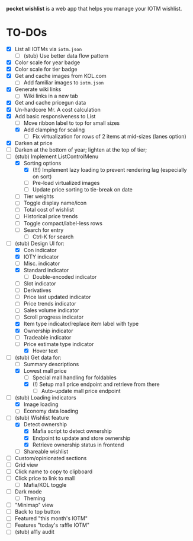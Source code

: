 **pocket wishlist** is a web app that helps you manage your IOTM wishlist.

# TO-DOs

- [x] List all IOTMs via `iotm.json`
  - [ ] (stub) Use better data flow pattern
- [x] Color scale for year badge
- [x] Color scale for tier badge
- [x] Get and cache images from KOL.com
  - [ ] Add familiar images to `iotm.json`
- [x] Generate wiki links
  - [ ] Wiki links in a new tab
- [x] Get and cache pricegun data
- [x] Un-hardcore Mr. A cost calculation
- [x] Add basic responsiveness to List
  - [ ] Move ribbon label to top for small sizes
  - [x] Add clamping for scaling
    - [ ] Fix virtualization for rows of 2 items at mid-sizes (lanes option)
- [x] Darken at price
- [ ] Darken at the bottom of year; lighten at the top of tier;
- [ ] (stub) Implement ListControlMenu
  - [x] Sorting options
    - [x] (!!!) Implement lazy loading to prevent rendering lag (especially on sort)
    - [ ] Pre-load virtualized images
    - [ ] Update price sorting to tie-break on date
  - [ ] Tier weights
  - [ ] Toggle display name/icon
  - [ ] Total cost of wishlist
  - [ ] Historical price trends
  - [ ] Toggle compact/label-less rows
  - [ ] Search for entry
    - [ ] Ctrl-K for search
- [ ] (stub) Design UI for:
  - [x] Con indicator
  - [x] IOTY indicator
  - [ ] Misc. indicator
  - [x] Standard indicator
    - [ ] Double-encoded indicator
  - [ ] Slot indicator
  - [ ] Derivatives
  - [ ] Price last updated indicator
  - [ ] Price trends indicator
  - [ ] Sales volume indicator
  - [ ] Scroll progress indicator
  - [x] Item type indicator/replace item label with type
  - [x] Ownership indicator
  - [ ] Tradeable indicator
  - [ ] Price estimate type indicator
    - [x] Hover text
- [ ] (stub) Get data for:
  - [ ] Summary descriptions
  - [x] Lowest mall price
    - [ ] Special mall handling for foldables
    - [x] (!) Setup mall price endpoint and retrieve from there
      - [ ] Auto-update mall price endpoint
- [ ] (stub) Loading indicators
  - [x] Image loading
  - [ ] Economy data loading
- [ ] (stub) Wishlist feature
  - [x] Detect ownership
    - [x] Mafia script to detect ownership
    - [x] Endpoint to update and store ownership
    - [x] Retrieve ownership status in frontend
  - [ ] Shareable wishlist
- [ ] Custom/opinionated sections
- [ ] Grid view
- [ ] Click name to copy to clipboard
- [ ] Click price to link to mall
  - [ ] Mafia/KOL toggle
- [ ] Dark mode
  - [ ] Theming
- [ ] "Minimap" view
- [ ] Back to top button
- [ ] Featured "this month's IOTM"
- [ ] Features "today's raffle IOTM"
- [ ] (stub) a11y audit
